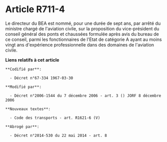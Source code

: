 # Article R711-4

Le directeur du BEA est nommé, pour une durée de sept ans, par arrêté du ministre chargé de l'aviation civile, sur la
proposition du vice-président du conseil général des ponts et chaussées formulée après avis du bureau de ce conseil, parmi
les fonctionnaires de l'Etat de catégorie A ayant au moins vingt ans d'expérience professionnelle dans des domaines de
l'aviation civile.

**Liens relatifs à cet article**

	**Codifié par**:

	  - Décret n°67-334 1967-03-30

	**Modifié par**:

	  - Décret n°2006-1544 du 7 décembre 2006 - art. 3 () JORF 8 décembre 2006

	**Nouveaux textes**:

	  - Code des transports - art. R1621-6 (V)

	**Abrogé par**:

	  - Décret n°2014-530 du 22 mai 2014 - art. 8
